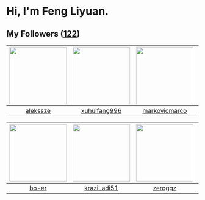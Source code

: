 # Hi, I'm Feng Liyuan.

## My Followers ([122](https://github.com/SunRunAway?tab=followers))

| <img src="https://avatars.githubusercontent.com/u/65283311?v=4" width="150" height="150" /> | <img src="https://avatars.githubusercontent.com/u/50138288?v=4" width="150" height="150" /> | <img src="https://avatars.githubusercontent.com/u/52882128?v=4" width="150" height="150" /> | <img src="https://avatars.githubusercontent.com/u/83270523?v=4" width="150" height="150" /> |
| :-----------------------------------------------------------------------------------------: | :-----------------------------------------------------------------------------------------: | :-----------------------------------------------------------------------------------------: | :-----------------------------------------------------------------------------------------: |
|                           [alekssze](https://github.com/alekssze)                           |                       [xuhuifang996](https://github.com/xuhuifang996)                       |                      [markovicmarco](https://github.com/markovicmarco)                      |                    [cherryhanminmin](https://github.com/cherryhanminmin)                    |

| <img src="https://avatars.githubusercontent.com/u/49479987?v=4" width="150" height="150" /> | <img src="https://avatars.githubusercontent.com/u/120910584?v=4" width="150" height="150" /> | <img src="https://avatars.githubusercontent.com/u/55519398?v=4" width="150" height="150" /> | <img src="https://avatars.githubusercontent.com/u/119645983?v=4" width="150" height="150" /> |
| :-----------------------------------------------------------------------------------------: | :------------------------------------------------------------------------------------------: | :-----------------------------------------------------------------------------------------: | :------------------------------------------------------------------------------------------: |
|                              [bo-er](https://github.com/bo-er)                              |                         [kraziLadi51](https://github.com/kraziLadi51)                        |                            [zeroggz](https://github.com/zeroggz)                            |                                [zcrv](https://github.com/zcrv)                               |